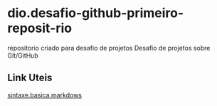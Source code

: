 # dio.desafio-github-primeiro-reposit-rio
repositorio criado para desafio de projetos
Desafio de projetos sobre Git/GitHub
## Link Uteis
[sintaxe.basica.markdows]()
